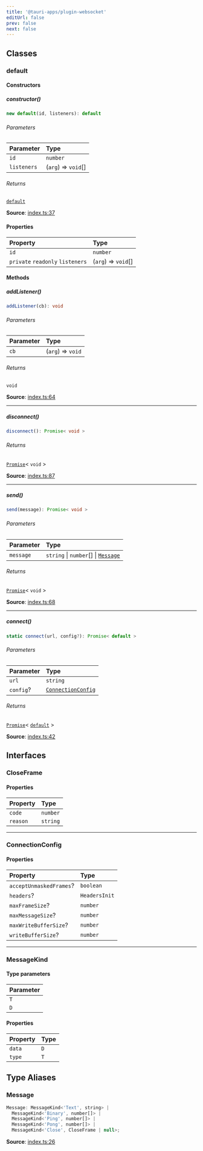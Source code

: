 ```yaml
---
title: '@tauri-apps/plugin-websocket'
editUrl: false
prev: false
next: false
---
```


## Classes

### default

#### Constructors

##### constructor()

```ts
new default(id, listeners): default
```

###### Parameters

| Parameter   | Type                |
| :---------- | :------------------ |
| `id`        | `number`            |
| `listeners` | (`arg`) => `void`[] |

###### Returns

[`default`](/references/javascript/websocket/#default)

**Source**: [index.ts:37](https://github.com/tauri-apps/plugins-workspace/blob/v2/plugins/websocket/guest-js/index.ts#L37)

#### Properties

| Property                                                                 | Type                |
| :----------------------------------------------------------------------- | :------------------ |
| <a id="id" name="id"></a> `id`                                           | `number`            |
| `private` `readonly` <a id="listeners" name="listeners"></a> `listeners` | (`arg`) => `void`[] |

#### Methods

##### addListener()

```ts
addListener(cb): void
```

###### Parameters

| Parameter | Type              |
| :-------- | :---------------- |
| `cb`      | (`arg`) => `void` |

###### Returns

`void`

**Source**: [index.ts:64](https://github.com/tauri-apps/plugins-workspace/blob/v2/plugins/websocket/guest-js/index.ts#L64)

---

##### disconnect()

```ts
disconnect(): Promise< void >
```

###### Returns

[`Promise`](https://developer.mozilla.org/docs/Web/JavaScript/Reference/Global_Objects/Promise)\< `void` \>

**Source**: [index.ts:87](https://github.com/tauri-apps/plugins-workspace/blob/v2/plugins/websocket/guest-js/index.ts#L87)

---

##### send()

```ts
send(message): Promise< void >
```

###### Parameters

| Parameter | Type                                                                             |
| :-------- | :------------------------------------------------------------------------------- |
| `message` | `string` \| `number`[] \| [`Message`](/references/javascript/websocket/#message) |

###### Returns

[`Promise`](https://developer.mozilla.org/docs/Web/JavaScript/Reference/Global_Objects/Promise)\< `void` \>

**Source**: [index.ts:68](https://github.com/tauri-apps/plugins-workspace/blob/v2/plugins/websocket/guest-js/index.ts#L68)

---

##### connect()

```ts
static connect(url, config?): Promise< default >
```

###### Parameters

| Parameter | Type                                                                     |
| :-------- | :----------------------------------------------------------------------- |
| `url`     | `string`                                                                 |
| `config`? | [`ConnectionConfig`](/references/javascript/websocket/#connectionconfig) |

###### Returns

[`Promise`](https://developer.mozilla.org/docs/Web/JavaScript/Reference/Global_Objects/Promise)\< [`default`](/references/javascript/websocket/#default) \>

**Source**: [index.ts:42](https://github.com/tauri-apps/plugins-workspace/blob/v2/plugins/websocket/guest-js/index.ts#L42)

## Interfaces

### CloseFrame

#### Properties

| Property                                   | Type     |
| :----------------------------------------- | :------- |
| <a id="code" name="code"></a> `code`       | `number` |
| <a id="reason" name="reason"></a> `reason` | `string` |

---

### ConnectionConfig

#### Properties

| Property                                                                              | Type          |
| :------------------------------------------------------------------------------------ | :------------ |
| <a id="acceptunmaskedframes" name="acceptunmaskedframes"></a> `acceptUnmaskedFrames`? | `boolean`     |
| <a id="headers" name="headers"></a> `headers`?                                        | `HeadersInit` |
| <a id="maxframesize" name="maxframesize"></a> `maxFrameSize`?                         | `number`      |
| <a id="maxmessagesize" name="maxmessagesize"></a> `maxMessageSize`?                   | `number`      |
| <a id="maxwritebuffersize" name="maxwritebuffersize"></a> `maxWriteBufferSize`?       | `number`      |
| <a id="writebuffersize" name="writebuffersize"></a> `writeBufferSize`?                | `number`      |

---

### MessageKind

#### Type parameters

| Parameter |
| :-------- |
| `T`       |
| `D`       |

#### Properties

| Property                             | Type |
| :----------------------------------- | :--- |
| <a id="data" name="data"></a> `data` | `D`  |
| <a id="type" name="type"></a> `type` | `T`  |

## Type Aliases

### Message

```ts
Message: MessageKind<'Text', string> |
  MessageKind<'Binary', number[]> |
  MessageKind<'Ping', number[]> |
  MessageKind<'Pong', number[]> |
  MessageKind<'Close', CloseFrame | null>;
```

**Source**: [index.ts:26](https://github.com/tauri-apps/plugins-workspace/blob/v2/plugins/websocket/guest-js/index.ts#L26)
